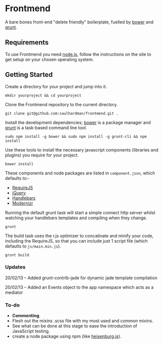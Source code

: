 # Frontmend

A bare bones front-end "delete friendly" boilerplate, fuelled by [bower](http://twitter.github.com/bower/) and [grunt](http://gruntjs.com/).

## Requirements

To use Frontmend you need [node.js](http://nodejs.org/), follow the instructions on the site to get setup on your chosen operating system.

## Getting Started

Create a directory for your project and jump into it.

`mkdir yourproject && cd yourproject`

Clone the Frontmend repository to the current directory.

`git clone git@github.com:saulhardman/frontmend.git .`

Install the development dependencies; [bower](http://twitter.github.com/bower/) is a package manager and [grunt](http://gruntjs.com/) is a task-based command line tool.

`sudo npm install -g bower && sudo npm install -g grunt-cli && npm install`

Use these tools to install the necessary javascript components (libraries and plugins) you require for your project.

`bower install`

These components and node packages are listed in `component.json`, which defaults to:-

- [RequireJS](http://requirejs.org/)
- [jQuery](http://jquery.com/)
- [Handlebars](http://handlebarsjs.com/)
- [Modernizr](http://modernizr.com/)

Running the default grunt task will start a simple connect http server whilst watching your handlebars templates and compiling when they change.

`grunt`

The build task uses the r.js optimizer to concatinate and minify your code, including the RequireJS, so that you can include just 1 script file (which defaults to `js/main.min.js`).

`grunt build`

### Updates

20/02/13 – Added grunt-contrib-jade for dynamic jade template compilation

20/02/13 – Added an Events object to the app namespace which acts as a mediator

### To-do

- **Commenting**.
- Flesh out the mixins .scss file with my most used and common mixins.
- See what can be done at this stage to ease the introduction of JavaScript testing.
- create a node package using npm (like [heisenburg.js](https://github.com/Heisenbergjs/heisenberg-npm)).